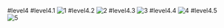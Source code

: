 #level4
#level4.1
![1](https://github.com/Phetteepop/COM-LAB-I-LabSheet-Week-11/assets/144197367/b49cba10-8c46-4d7d-bfef-e1f06780176a)
#level4.2
![2](https://github.com/Phetteepop/COM-LAB-I-LabSheet-Week-11/assets/144197367/61923599-b06d-4e40-86fb-2ba416235c7d)
#level4.3
![3](https://github.com/Phetteepop/COM-LAB-I-LabSheet-Week-11/assets/144197367/17d251ef-9605-4b91-8275-c30a9ea82406)
#level4.4
![4](https://github.com/Phetteepop/COM-LAB-I-LabSheet-Week-11/assets/144197367/5daaebf3-b89e-4c26-ba4e-93070b8ada5f)
#level4.5
![5](https://github.com/Phetteepop/COM-LAB-I-LabSheet-Week-11/assets/144197367/82447730-01df-424f-80fc-68cfd50b0603)
